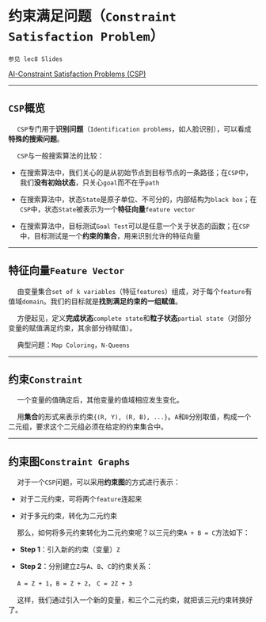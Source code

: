 # 约束满足问题（`Constraint Satisfaction Problem`）

`参见 lec8 Slides`

[AI-Constraint Satisfaction Problems (CSP)](https://www.cnblogs.com/easonshi/p/12199404.html)

---------------

## `CSP`概览

&emsp; `CSP`专门用于**识别问题**（`Identification problems`，如人脸识别），可以看成**特殊的搜索问题**。

&emsp; `CSP`与一般搜索算法的比较：

 - 在搜索算法中，我们关心的是从初始节点到目标节点的一条路径；在`CSP`中，我们**没有初始状态**，只关心`goal`而不在乎`path`
 
 - 在搜索算法中，状态`State`是原子单位、不可分的，内部结构为`black box`；在`CSP`中，状态`State`被表示为一个**特征向量**`feature vector`
 
 - 在搜索算法中，目标测试`Goal Test`可以是任意一个关于状态的函数；在`CSP`中，目标测试是一个**约束的集合**，用来识别允许的特征向量

-----------------

## 特征向量`Feature Vector`

&emsp; 由变量集合`set of k variables`（特征`features`）组成，对于每个`feature`有值域`domain`。我们的目标就是**找到满足约束的一组赋值**。

&emsp; 方便起见，定义**完成状态**`complete state`和**粒子状态**`partial state`（对部分变量的赋值满足约束，其余部分待赋值）。

&emsp; 典型问题：`Map Coloring`，`N-Queens`

-----------------

## 约束`Constraint`

&emsp; 一个变量的值确定后，其他变量的值域相应发生变化。

&emsp; 用**集合**的形式来表示约束`{(R, Y), (R, B), ...}`。`A`和`B`分别取值，构成一个二元组，要求这个二元组必须在给定的约束集合中。

----------------

## 约束图`Constraint Graphs`

&emsp; 对于一个`CSP`问题，可以采用**约束图**的方式进行表示：

 - 对于二元约束，可将两个`feature`连起来
 
 - 对于多元约束，转化为二元约束
 
&emsp; 那么，如何将多元约束转化为二元约束呢？以三元约束`A + B = C`方法如下：

 - **Step 1**：引入新的约束（变量）`Z`

 - **Step 2**：分别建立`Z`与`A`、`B`、`C`的约束关系：
 
 &emsp; `A = Z + 1`，`B = Z + 2`， `C = 2Z + 3`
 
&emsp; 这样，我们通过引入一个新的变量，和三个二元约束，就把该三元约束转换好了。







